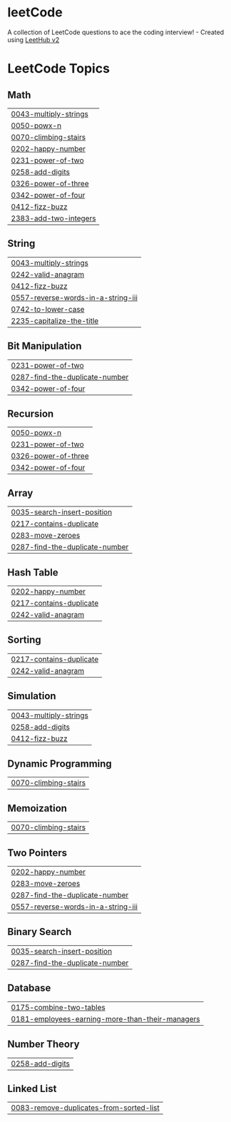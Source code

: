 # leetCode
A collection of LeetCode questions to ace the coding interview! - Created using [LeetHub v2](https://github.com/arunbhardwaj/LeetHub-2.0)

<!---LeetCode Topics Start-->
# LeetCode Topics
## Math
|  |
| ------- |
| [0043-multiply-strings](https://github.com/marvakt/leetCode/tree/master/0043-multiply-strings) |
| [0050-powx-n](https://github.com/marvakt/leetCode/tree/master/0050-powx-n) |
| [0070-climbing-stairs](https://github.com/marvakt/leetCode/tree/master/0070-climbing-stairs) |
| [0202-happy-number](https://github.com/marvakt/leetCode/tree/master/0202-happy-number) |
| [0231-power-of-two](https://github.com/marvakt/leetCode/tree/master/0231-power-of-two) |
| [0258-add-digits](https://github.com/marvakt/leetCode/tree/master/0258-add-digits) |
| [0326-power-of-three](https://github.com/marvakt/leetCode/tree/master/0326-power-of-three) |
| [0342-power-of-four](https://github.com/marvakt/leetCode/tree/master/0342-power-of-four) |
| [0412-fizz-buzz](https://github.com/marvakt/leetCode/tree/master/0412-fizz-buzz) |
| [2383-add-two-integers](https://github.com/marvakt/leetCode/tree/master/2383-add-two-integers) |
## String
|  |
| ------- |
| [0043-multiply-strings](https://github.com/marvakt/leetCode/tree/master/0043-multiply-strings) |
| [0242-valid-anagram](https://github.com/marvakt/leetCode/tree/master/0242-valid-anagram) |
| [0412-fizz-buzz](https://github.com/marvakt/leetCode/tree/master/0412-fizz-buzz) |
| [0557-reverse-words-in-a-string-iii](https://github.com/marvakt/leetCode/tree/master/0557-reverse-words-in-a-string-iii) |
| [0742-to-lower-case](https://github.com/marvakt/leetCode/tree/master/0742-to-lower-case) |
| [2235-capitalize-the-title](https://github.com/marvakt/leetCode/tree/master/2235-capitalize-the-title) |
## Bit Manipulation
|  |
| ------- |
| [0231-power-of-two](https://github.com/marvakt/leetCode/tree/master/0231-power-of-two) |
| [0287-find-the-duplicate-number](https://github.com/marvakt/leetCode/tree/master/0287-find-the-duplicate-number) |
| [0342-power-of-four](https://github.com/marvakt/leetCode/tree/master/0342-power-of-four) |
## Recursion
|  |
| ------- |
| [0050-powx-n](https://github.com/marvakt/leetCode/tree/master/0050-powx-n) |
| [0231-power-of-two](https://github.com/marvakt/leetCode/tree/master/0231-power-of-two) |
| [0326-power-of-three](https://github.com/marvakt/leetCode/tree/master/0326-power-of-three) |
| [0342-power-of-four](https://github.com/marvakt/leetCode/tree/master/0342-power-of-four) |
## Array
|  |
| ------- |
| [0035-search-insert-position](https://github.com/marvakt/leetCode/tree/master/0035-search-insert-position) |
| [0217-contains-duplicate](https://github.com/marvakt/leetCode/tree/master/0217-contains-duplicate) |
| [0283-move-zeroes](https://github.com/marvakt/leetCode/tree/master/0283-move-zeroes) |
| [0287-find-the-duplicate-number](https://github.com/marvakt/leetCode/tree/master/0287-find-the-duplicate-number) |
## Hash Table
|  |
| ------- |
| [0202-happy-number](https://github.com/marvakt/leetCode/tree/master/0202-happy-number) |
| [0217-contains-duplicate](https://github.com/marvakt/leetCode/tree/master/0217-contains-duplicate) |
| [0242-valid-anagram](https://github.com/marvakt/leetCode/tree/master/0242-valid-anagram) |
## Sorting
|  |
| ------- |
| [0217-contains-duplicate](https://github.com/marvakt/leetCode/tree/master/0217-contains-duplicate) |
| [0242-valid-anagram](https://github.com/marvakt/leetCode/tree/master/0242-valid-anagram) |
## Simulation
|  |
| ------- |
| [0043-multiply-strings](https://github.com/marvakt/leetCode/tree/master/0043-multiply-strings) |
| [0258-add-digits](https://github.com/marvakt/leetCode/tree/master/0258-add-digits) |
| [0412-fizz-buzz](https://github.com/marvakt/leetCode/tree/master/0412-fizz-buzz) |
## Dynamic Programming
|  |
| ------- |
| [0070-climbing-stairs](https://github.com/marvakt/leetCode/tree/master/0070-climbing-stairs) |
## Memoization
|  |
| ------- |
| [0070-climbing-stairs](https://github.com/marvakt/leetCode/tree/master/0070-climbing-stairs) |
## Two Pointers
|  |
| ------- |
| [0202-happy-number](https://github.com/marvakt/leetCode/tree/master/0202-happy-number) |
| [0283-move-zeroes](https://github.com/marvakt/leetCode/tree/master/0283-move-zeroes) |
| [0287-find-the-duplicate-number](https://github.com/marvakt/leetCode/tree/master/0287-find-the-duplicate-number) |
| [0557-reverse-words-in-a-string-iii](https://github.com/marvakt/leetCode/tree/master/0557-reverse-words-in-a-string-iii) |
## Binary Search
|  |
| ------- |
| [0035-search-insert-position](https://github.com/marvakt/leetCode/tree/master/0035-search-insert-position) |
| [0287-find-the-duplicate-number](https://github.com/marvakt/leetCode/tree/master/0287-find-the-duplicate-number) |
## Database
|  |
| ------- |
| [0175-combine-two-tables](https://github.com/marvakt/leetCode/tree/master/0175-combine-two-tables) |
| [0181-employees-earning-more-than-their-managers](https://github.com/marvakt/leetCode/tree/master/0181-employees-earning-more-than-their-managers) |
## Number Theory
|  |
| ------- |
| [0258-add-digits](https://github.com/marvakt/leetCode/tree/master/0258-add-digits) |
## Linked List
|  |
| ------- |
| [0083-remove-duplicates-from-sorted-list](https://github.com/marvakt/leetCode/tree/master/0083-remove-duplicates-from-sorted-list) |
<!---LeetCode Topics End-->